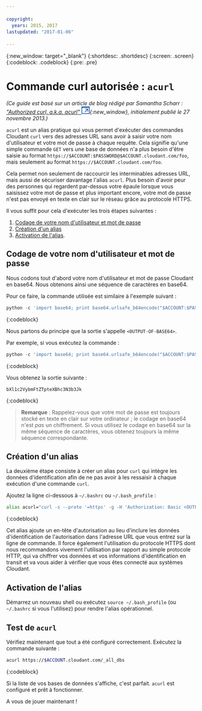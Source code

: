 ```yaml
---

copyright:
  years: 2015, 2017
lastupdated: "2017-01-06"

---
```


{:new_window: target="_blank"}
{:shortdesc: .shortdesc}
{:screen: .screen}
{:codeblock: .codeblock}
{:pre: .pre}

# Commande curl autorisée : `acurl`

_(Ce guide est basé sur un article de blog rédigé par Samantha Scharr : [
"Authorized curl, a.k.a. acurl" ![External link icon](../images/launch-glyph.svg "External link icon")](https://cloudant.com/blog/authorized-curl-a-k-a-acurl/){:new_window}, initialement publié le 27 novembre 2013.)_

`acurl` est un alias pratique qui vous permet d'exécuter des commandes Cloudant `curl` vers des adresses URL sans avoir à saisir votre nom d'utilisateur et votre mot de passe à chaque requête.
Cela signifie qu'une simple commande `GET` vers une base de données n'a plus besoin d'être saisie au format `https://$ACCOUNT:$PASSWORD@$ACCOUNT.cloudant.com/foo`, mais seulement au format `https://$ACCOUNT.cloudant.com/foo`.

Cela permet non seulement de raccourcir les interminables adresses URL, mais aussi de sécuriser davantage l'alias `acurl`.
Plus besoin d'avoir peur des personnes qui regardent par-dessus votre épaule lorsque vous saisissez votre mot de passe et plus important encore, votre mot de passe n'est pas envoyé en texte en clair sur le réseau grâce au protocole HTTPS.

Il vous suffit pour cela d'exécuter les trois étapes suivantes :

1.	[Codage de votre nom d'utilisateur et mot de passe](#encode-username-and-password)
2.	[Création d'un alias](#create-an-alias)
3.	[Activation de l'alias](#activate-the-alias).

## Codage de votre nom d'utilisateur et mot de passe

Nous codons tout d'abord votre nom d'utilisateur et mot de passe Cloudant en base64.
Nous obtenons ainsi une séquence de caractères en base64.

Pour ce faire, la commande utilisée est similaire à l'exemple suivant :

```python
python -c 'import base64; print base64.urlsafe_b64encode("$ACCOUNT:$PASSWORD")'
```
{:codeblock}

Nous partons du principe que la sortie s'appelle `<OUTPUT-OF-BASE64>`.

Par exemple, si vous exécutez la commande :

```python
python -c 'import base64; print base64.urlsafe_b64encode("$ACCOUNT:$PASSWORD")'
```
{:codeblock}

Vous obtenez la sortie suivante :

```
bXl1c2VybmFtZTpteXBhc3N3b3Jk
```
{:codeblock}

>	**Remarque** : Rappelez-vous que votre mot de passe est toujours stocké en texte en clair sur votre ordinateur ; le codage en base64 n'est _pas_ un chiffrement.
	Si vous utilisez le codage en base64 sur la même séquence de caractères, vous obtenez toujours la même séquence correspondante.

## Création d'un alias

La deuxième étape consiste à créer un alias pour `curl` qui intègre les données d'identification afin de ne pas avoir à les ressaisir à chaque exécution d'une commande `curl`.

Ajoutez la ligne ci-dessous à `~/.bashrc` ou `~/.bash_profile` :

```sh
alias acurl="curl -s --proto '=https' -g -H 'Authorization: Basic <OUTPUT-OF-BASE64>'"
```
{:codeblock}

Cet alias ajoute un en-tête d'autorisation au lieu d'inclure les données d'identification de l'autorisation dans l'adresse URL que vous entrez sur la ligne de commande.
Il force également l'utilisation du protocole HTTPS dont nous recommandons vivement l'utilisation par rapport au simple protocole HTTP, qui va chiffrer vos données et vos informations d'identification en transit et va vous aider à vérifier que vous êtes connecté aux systèmes Cloudant.

## Activation de l'alias

Démarrez un nouveau shell ou exécutez `source ~/.bash_profile` (ou `~/.bashrc` si vous l'utilisez) pour rendre l'alias opérationnel. 

## Test de `acurl`

Vérifiez maintenant que tout a été configuré correctement.
Exécutez la commande suivante :

```sh
acurl https://$ACCOUNT.cloudant.com/_all_dbs
```
{:codeblock}

Si la liste de vos bases de données s'affiche, c'est parfait.
`acurl` est configuré et prêt à fonctionner.

A vous de jouer maintenant !

